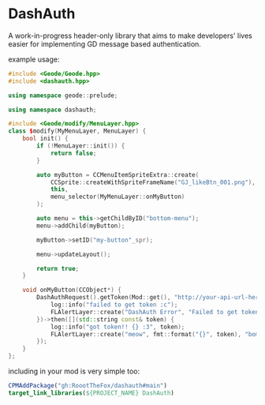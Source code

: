 # DashAuth

A work-in-progress header-only library that aims to make developers' lives easier for implementing GD message based authentication.

example usage:
```c++
#include <Geode/Geode.hpp>
#include <dashauth.hpp>

using namespace geode::prelude;

using namespace dashauth;

#include <Geode/modify/MenuLayer.hpp>
class $modify(MyMenuLayer, MenuLayer) {
	bool init() {
		if (!MenuLayer::init()) {
			return false;
		}

		auto myButton = CCMenuItemSpriteExtra::create(
			CCSprite::createWithSpriteFrameName("GJ_likeBtn_001.png"),
			this,
			menu_selector(MyMenuLayer::onMyButton)
		);

		auto menu = this->getChildByID("bottom-menu");
		menu->addChild(myButton);

		myButton->setID("my-button"_spr);

		menu->updateLayout();

		return true;
	}

	void onMyButton(CCObject*) {
		DashAuthRequest().getToken(Mod::get(), "http://your-api-url-here.tld/api/v1")->except([]() {
			log::info("failed to get token :c");
			FLAlertLayer::create("DashAuth Error", "Failed to get token. why? idfk lmfao", "OK")->show();
		})->then([](std::string const& token) {
			log::info("got token!! {} :3", token);
			FLAlertLayer::create("meow", fmt::format("{}", token), "bomb brazil")->show();
		});
	}
};
```

including in your mod is very simple too:
```cmake
CPMAddPackage("gh:RoootTheFox/dashauth#main")
target_link_libraries(${PROJECT_NAME} DashAuth)
```
